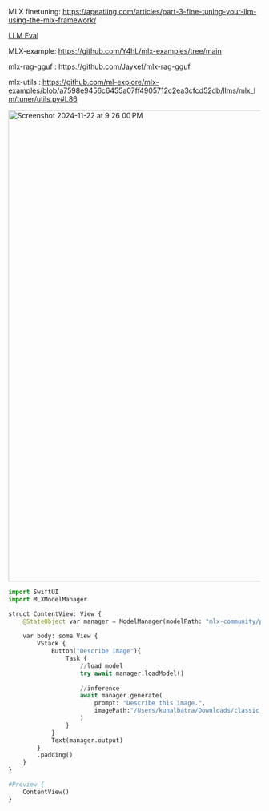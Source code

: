 MLX finetuning: https://apeatling.com/articles/part-3-fine-tuning-your-llm-using-the-mlx-framework/ 

[LLM Eval](https://github.com/ml-explore/mlx-swift-examples/blob/main/Applications/LLMEval/README.md)

MLX-example: https://github.com/Y4hL/mlx-examples/tree/main  

mlx-rag-gguf : https://github.com/Jaykef/mlx-rag-gguf 

mlx-utils : https://github.com/ml-explore/mlx-examples/blob/a7598e9456c6455a07ff4905712c2ea3cfcd52db/llms/mlx_lm/tuner/utils.py#L86 

<img width="943" alt="Screenshot 2024-11-22 at 9 26 00 PM" src="https://github.com/user-attachments/assets/37f04fbe-e25a-437f-8713-9b5ccc77d344">

```py
import SwiftUI
import MLXModelManager

struct ContentView: View {
    @StateObject var manager = ModelManager(modelPath: "mlx-community/paligemma2-3b-ft-docci-448-8bit")
    
    var body: some View {
        VStack {
            Button("Describe Image"){
                Task {
                    //load model
                    try await manager.loadModel()
                    
                    //inference
                    await manager.generate(
                        prompt: "Describe this image.",
                        imagePath:"/Users/kunalbatra/Downloads/classic.png"
                    )
                }
            }
            Text(manager.output)
        }
        .padding()
    }
}

#Preview {
    ContentView()
}
```

